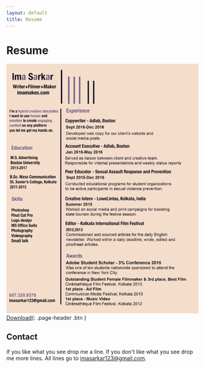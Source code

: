 ```yaml
---
layout: default
title: Resume
---
```


# Resume

[![Ima's resume](resume.jpg)](resume.pdf)
[Download](resume.pdf){: .page-header .btn }

## Contact
If you like what you see drop me a line. If you don't like what you see drop me more lines.
All lines go to [imasarkar123@gmail.com](mailto:imasarkar123@gmail.com).
